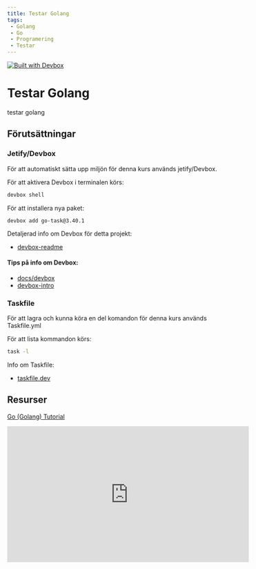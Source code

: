 ```yaml
---
title: Testar Golang
tags:
 - Golang
 - Go
 - Programering
 - Testar
---
```


[![Built with Devbox](https://www.jetify.com/img/devbox/shield_galaxy.svg)](https://www.jetify.com/devbox/docs/contributor-quickstart/)


# Testar Golang
testar golang

## Förutsättningar

### Jetify/Devbox

För att automatiskt sätta upp miljön för denna kurs används jetify/Devbox.

För att aktivera Devbox i terminalen körs:
```bash
devbox shell
```

För att installera nya paket:
```bach
devbox add go-task@3.40.1
```

Detaljerad info om Devbox för detta projekt:

- [devbox-readme](devbox-readme.md)

#### Tips på info om Devbox:
- [docs/devbox](https://www.jetify.com/docs/devbox/)
- [devbox-intro](https://alan.norbauer.com/articles/devbox-intro)

### Taskfile

För att lagra och kunna köra en del komandon för denna kurs används Taskfile.yml

För att lista kommandon körs:

```bash
task -l
```

Info om Taskfile:

- [taskfile.dev](https://taskfile.dev/usage/)

## Resurser

[Go (Golang) Tutorial](https://www.youtube.com/embed/etSN4X_fCnM?si=i0AbB2zoNGiFmgDe)
<iframe width="560" height="315" src="https://www.youtube.com/embed/etSN4X_fCnM?si=i0AbB2zoNGiFmgDe" title="YouTube video player" frameborder="0" allow="accelerometer; autoplay; clipboard-write; encrypted-media; gyroscope; picture-in-picture; web-share" referrerpolicy="strict-origin-when-cross-origin" allowfullscreen></iframe>

